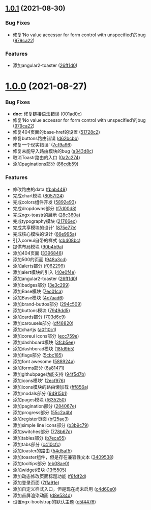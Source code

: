 ## [1.0.1](https://github.com/damingerdai/daming-core-ui/compare/v1.0.0...v1.0.1) (2021-08-30)


### Bug Fixes

* 修复‘No value accessor for form control with unspecified’的bug ([979ca22](https://github.com/damingerdai/daming-core-ui/commit/979ca22c67045b2d6a9c5cc1ad61cc05a2766d6f))


### Features

* 添加angular2-toaster ([26ff1d0](https://github.com/damingerdai/daming-core-ui/commit/26ff1d0e75ff54632ea9ce332681ead101f3a063))



# [1.0.0](https://github.com/damingerdai/daming-core-ui/compare/v1.0.0...v0.0.0) (2021-08-27)


### Bug Fixes

* **doc:** 修复链接语法错误 ([001ad0c](https://github.com/damingerdai/daming-core-ui/commit/001ad0c2f6aab657f468d4524ec69607010ff1cc))
* 修复‘No value accessor for form control with unspecified’的bug ([979ca22](https://github.com/damingerdai/daming-core-ui/commit/979ca22c67045b2d6a9c5cc1ad61cc05a2766d6f))
* 修复404页面的base-href的设置 ([51728c2](https://github.com/damingerdai/daming-core-ui/commit/51728c206807dd9f6be0d7b64c82153937084fbe))
* 修复buttons路由错误 ([d62bcbb](https://github.com/damingerdai/daming-core-ui/commit/d62bcbb8355824010e524462328ef6916511a1a3))
* 修复一个现实错误' ([7cf9a96](https://github.com/damingerdai/daming-core-ui/commit/7cf9a96755bc29e6deb648972142c3e18ca1493c))
* 修复未能导入路由模块的bug ([a343d8c](https://github.com/damingerdai/daming-core-ui/commit/a343d8c1801624be3c24c66f486fee3dea691112))
* 取消Toastr路由的入口 ([0a2c274](https://github.com/damingerdai/daming-core-ui/commit/0a2c2745651bac09fc450a1f06bf87a856090c87))
* 添加paginations部分 ([86cdb59](https://github.com/damingerdai/daming-core-ui/commit/86cdb59f988eeb4766eff3e0d3c1c3116e7d08d7))


### Features

* 修改路由的data ([fbab449](https://github.com/damingerdai/daming-core-ui/commit/fbab449fd3de5e43bae7b559f4b8444a6b7c696f))
* 完成chart模块 ([8057f24](https://github.com/damingerdai/daming-core-ui/commit/8057f24e4d969cd1b03c571d785a28f29e886e1a))
* 完成colors组件开发 ([5892e93](https://github.com/damingerdai/daming-core-ui/commit/5892e93b0e13a3fa52ded844a61b403e665ccb02))
* 完成dropdowns部分 ([f7d00d8](https://github.com/damingerdai/daming-core-ui/commit/f7d00d83c676262f22b7aa4fbf77f0f858a53e73))
* 完成ngx-toastr的展示 ([28c360a](https://github.com/damingerdai/daming-core-ui/commit/28c360a7106f019eca2610b2b77d45ad6cba2934))
* 完成typography模块 ([21766ec](https://github.com/damingerdai/daming-core-ui/commit/21766ece6d2b0d49ca41299a075f5268fb39a40c))
* 完成共享模块的设计' ([875e77e](https://github.com/damingerdai/daming-core-ui/commit/875e77e68fb88b4e4cf90fcfe43d26d968aef9e7))
* 完成核心模块的设计 ([66e995a](https://github.com/damingerdai/daming-core-ui/commit/66e995ab3a0834f4e31d051b7a71f93269792d3f))
* 引入coreui自带的样式 ([cb408bc](https://github.com/damingerdai/daming-core-ui/commit/cb408bcc83318858edb4514b37620bce2ecb3516))
* 提供布局模块 ([90b4b9a](https://github.com/damingerdai/daming-core-ui/commit/90b4b9a3acaf6ecac2e9cede8b4b1012202533ea))
* 添加404页面 ([3396848](https://github.com/damingerdai/daming-core-ui/commit/3396848ffaab1610ec6e9ebbeb1d41392f174bd4))
* 添加500的页面 ([948a3cd](https://github.com/damingerdai/daming-core-ui/commit/948a3cd80002da49474a05c0c1a99de4da0dfe49))
* 添加alerts部分 ([f062299](https://github.com/damingerdai/daming-core-ui/commit/f062299030fc0b3b3d745c00c7956bd04ecfceaa))
* 添加alert模块的引入 ([40e0f4e](https://github.com/damingerdai/daming-core-ui/commit/40e0f4e8b88a24db0186688462a6c8103c51a32e))
* 添加angular2-toaster ([26ff1d0](https://github.com/damingerdai/daming-core-ui/commit/26ff1d0e75ff54632ea9ce332681ead101f3a063))
* 添加badges部分 ([3e3c299](https://github.com/damingerdai/daming-core-ui/commit/3e3c2998b44b62eb57785167c5971479130ee04c))
* 添加Base模块 ([7ec01ca](https://github.com/damingerdai/daming-core-ui/commit/7ec01cafb57677fcba4605370d8cd1ece826c75a))
* 添加Base模块 ([4c7aad6](https://github.com/damingerdai/daming-core-ui/commit/4c7aad69a1a1eaf6c158dc08201aadb30d238163))
* 添加brand-buttos部分 ([294c509](https://github.com/damingerdai/daming-core-ui/commit/294c5094db636f432707cf1772ff115bbfe6eb34))
* 添加buttons模块 ([7949dd5](https://github.com/damingerdai/daming-core-ui/commit/7949dd57d045a974ef9169ebbe84a430b413710e))
* 添加cards部分 ([703d6c9](https://github.com/damingerdai/daming-core-ui/commit/703d6c93685b28c586a389a24895f4f22b1d63e5))
* 添加carousels部分 ([df48820](https://github.com/damingerdai/daming-core-ui/commit/df488204f6ce9bd3204db6a366f74d7d4e91878d))
* 添加chartjs ([a0f10c1](https://github.com/damingerdai/daming-core-ui/commit/a0f10c1250089a7d48025aef34333018ab44aa5f))
* 添加coreui icons部分 ([ecc759e](https://github.com/damingerdai/daming-core-ui/commit/ecc759efdc1955b6f519cd42794456144f68f90a))
* 添加dashboard模块 ([3fcb5ee](https://github.com/damingerdai/daming-core-ui/commit/3fcb5eedf7df7a8203797ef2bc7a52a2d3b83551))
* 添加dashborad模块 ([18fd9b5](https://github.com/damingerdai/daming-core-ui/commit/18fd9b52434abc5c52d81c26044585544017f33a))
* 添加flags部分 ([5cbc185](https://github.com/damingerdai/daming-core-ui/commit/5cbc18519b44b91de28aa3fb54402d1eac1cd46f))
* 添加font awesome ([588924a](https://github.com/damingerdai/daming-core-ui/commit/588924a122752699dfe1fe472a894147c72ffb53))
* 添加forms部分 ([6a81471](https://github.com/damingerdai/daming-core-ui/commit/6a81471d4f0aee533b5cf3bb62bd78b402dc8a8c))
* 添加githubpage功能支持 ([94f5d7b](https://github.com/damingerdai/daming-core-ui/commit/94f5d7ba938585d7d3ad02b4d15b4cbe48ead76f))
* 添加icons模块' ([2ecf976](https://github.com/damingerdai/daming-core-ui/commit/2ecf9762476c22ab972031aaf277db3e33391f4d))
* 添加icons模块的路由懒加载 ([fff856a](https://github.com/damingerdai/daming-core-ui/commit/fff856ad25ba15300b8e91b5ec34eaedfd97db28))
* 添加modals部分 ([94915b1](https://github.com/damingerdai/daming-core-ui/commit/94915b15ed5a422df462c0b04843aba7264b17d9))
* 添加pages模块 ([f635250](https://github.com/damingerdai/daming-core-ui/commit/f63525001f3fd265c648346bd28ef981c7c481b1))
* 添加pagination部分 ([284067e](https://github.com/damingerdai/daming-core-ui/commit/284067e90af189d5806466f66fb9a8b311fc9b0d))
* 添加progress部分 ([55c2a4b](https://github.com/damingerdai/daming-core-ui/commit/55c2a4b69cb10e2b72d0bb26257ee73c28b60867))
* 添加register页面 ([bf25ae3](https://github.com/damingerdai/daming-core-ui/commit/bf25ae355661783e89c0353f19c82a6221c9a9a0))
* 添加simple line icons部分 ([b3b9c79](https://github.com/damingerdai/daming-core-ui/commit/b3b9c7930ca5000d258d7df4aadb00a6b29fbd65))
* 添加switches部分 ([778b67d](https://github.com/damingerdai/daming-core-ui/commit/778b67dea3e7bc0c56cc5bedb1ebcaa47baa619a))
* 添加tables部分 ([b7eca55](https://github.com/damingerdai/daming-core-ui/commit/b7eca553199a165087557c2029f4e728e8a29586))
* 添加tabs部分 ([c410cfc](https://github.com/damingerdai/daming-core-ui/commit/c410cfcb26151408224a2d9056a697a86a3fde2b))
* 添加toaster的路由 ([54d5af5](https://github.com/damingerdai/daming-core-ui/commit/54d5af54e82765293e7f7f84742e60e8519a862b))
* 添加toaster组件，但是存在兼容性文本 ([3409538](https://github.com/damingerdai/daming-core-ui/commit/340953899cc997b3df41d7fd8069afd6bd4d4951))
* 添加tooltips部分 ([eb08ae0](https://github.com/damingerdai/daming-core-ui/commit/eb08ae09c74b40d06a2dfc490cc7f870259c07e3))
* 添加widget模块 ([13f5505](https://github.com/damingerdai/daming-core-ui/commit/13f55058797ea3f34094088740b9fa891dc298fb))
* 添加动态修改页面标题功能 ([f8fdf2d](https://github.com/damingerdai/daming-core-ui/commit/f8fdf2d1cc24b977e2dba499104d2de76ce312c7))
* 添加登录页面 ([7ffa91e](https://github.com/damingerdai/daming-core-ui/commit/7ffa91e197fa3170faa7f5cf2822140c7c343015))
* 添加自定义样式入口，但是现在尚未启用 ([c4d60e0](https://github.com/damingerdai/daming-core-ui/commit/c4d60e0c5873603dbb73aeac5635cd4ed70d1afc))
* 添加首屏渲染动画 ([d8e534d](https://github.com/damingerdai/daming-core-ui/commit/d8e534d2cb99568e97acbc6413d596b696c00019))
* 设置ngx-bootstrap的默认主题 ([c5f4476](https://github.com/damingerdai/daming-core-ui/commit/c5f4476101b5a8aba3b7b9f76d8e35dc63a7f96e))



